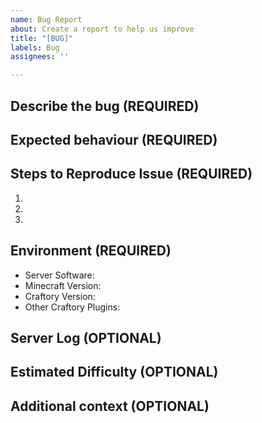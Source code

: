 ```yaml
---
name: Bug Report
about: Create a report to help us improve
title: "[BUG]"
labels: Bug
assignees: ''

---
```


## Describe the bug (REQUIRED)
<!-- A clear and concise description of what the bug is. -->


## Expected behaviour (REQUIRED)
<!-- A clear and concise description of what you expected to happen. -->


## Steps to Reproduce Issue (REQUIRED)
<!-- Tell us the exact steps to reproduce the issue -->
<!-- What events lead up to the issue occurring -->
<!-- If possible provide Youtube Video or Screenshots -->
1.
2.
3.


## Environment (REQUIRED)
<!-- Any issue without detailed version numbers will be closed -->
<!-- Indicate the type of server you are running (Spigot/Paper) and the version number -->
<!-- Detail the version number of Craftory that you are using and any plugins that use Craftory -->
<!-- Optionally - Detail any other plugins on the server and their versions -->
<!-- NOTE "latest" can not be used for a version number and you can screenshot version numbers -->

- Server Software:
- Minecraft Version:
- Craftory Version:
- Other Craftory Plugins:

## Server Log (OPTIONAL)
<!-- PROVIDE this if possible -->
<!-- Take a look at the Server Log, this can often provide the cause or details of the issue -->
<!-- Provide us with your server log by copying it into https://mclo.gs/ and adding the link here -->
<!-- You can find your full log under /logs/latest.log in your server folder -->


## Estimated Difficulty (OPTIONAL)
<!-- How hard is this bug will be to fix -->
<!-- If you don't have the technical knowledge an educated guess will help -->
<!-- Pick one of : [Very Low, Low, Medium, High, Very High] for the difficulty -->


## Additional context (OPTIONAL)
<!-- Any additional details you think are relevant to the issue -->
